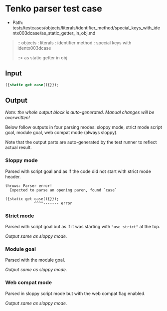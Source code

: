 # Tenko parser test case

- Path: tests/testcases/objects/literals/identifier_method/special_keys_with_identx003dcase/as_static_getter_in_obj.md

> :: objects : literals : identifier method : special keys with identx003dcase
>
> ::> as static getter in obj

## Input

`````js
({static get case(){}});
`````

## Output

_Note: the whole output block is auto-generated. Manual changes will be overwritten!_

Below follow outputs in four parsing modes: sloppy mode, strict mode script goal, module goal, web compat mode (always sloppy).

Note that the output parts are auto-generated by the test runner to reflect actual result.

### Sloppy mode

Parsed with script goal and as if the code did not start with strict mode header.

`````
throws: Parser error!
  Expected to parse an opening paren, found `case`

({static get case(){}});
             ^^^^------- error
`````

### Strict mode

Parsed with script goal but as if it was starting with `"use strict"` at the top.

_Output same as sloppy mode._

### Module goal

Parsed with the module goal.

_Output same as sloppy mode._

### Web compat mode

Parsed in sloppy script mode but with the web compat flag enabled.

_Output same as sloppy mode._
